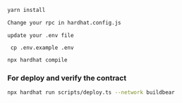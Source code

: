 ```bash
yarn install
```
```bash
Change your rpc in hardhat.config.js
```
```
update your .env file

 cp .env.example .env
```
```bash
npx hardhat compile
```
### For deploy and verify the contract

```bash
npx hardhat run scripts/deploy.ts --network buildbear
```